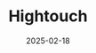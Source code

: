 ---  
layout: startup_page  
title: "Hightouch"  
id: "hightouch.com"  
permalink: "/hightouchhightouch.com02182025/"  
website: "https://www.hightouch.com/"  
funding_round: "Series C"  
funding_amount: "$80M"  
investors: "Sapphire Ventures, NVC, ICONIQ Growth, Amplify Partners, Bain Capital Ventures, Y Combinator"  
about: "Hightouch is a data and AI platform offering an AI Decisioning product. It allows marketers to identify business goals and uses AI to deliver optimal 1:1 marketing experiences, enhancing customer personalization and optimizing marketing efforts across various channels."  
markets: "AI, Marketing Technology"  
hq: "San Francisco, California, United States"  
founded_year: "2018"  
linkedin: "https://www.linkedin.com/company/hightouchio"  
twitter: "https://twitter.com/HightouchData"  
instagram: ""  
facebook: "https://www.facebook.com/hightouchdotio"  
crunchbase: "https://www.crunchbase.com/organization/hightouch-0e87"  
pitchbook: "https://pitchbook.com/profiles/company/268099-39"  

date_display: "18-Feb-2025"  
date: "2025-02-18"

# SEO Optimization  
meta_title: "Hightouch - Series C Funding ($80M)"  
meta_description: "Hightouch, Hightouch is a data and AI platform offering an AI Decisioning product. It allows marketers to identify business goals and uses AI to deliver optimal ..."  
meta_keywords: "Hightouch, AI, Marketing Technology, Series C funding"  
canonical_url: "https://startup.projectstartups.com/hightouchhightouch.com02182025/"  
---